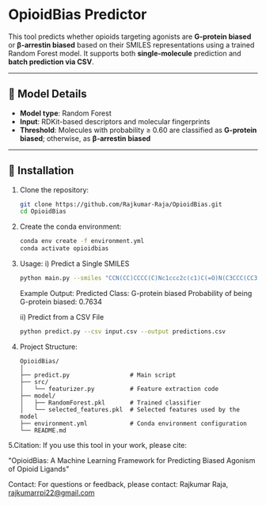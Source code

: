 # OpioidBias Predictor

This tool predicts whether opioids targeting agonists are **G-protein biased** or **β-arrestin biased** based on their SMILES representations using a trained Random Forest model. 
It supports both **single-molecule** prediction and **batch prediction via CSV**.

---

## 🧪 Model Details

- **Model type**: Random Forest
- **Input**: RDKit-based descriptors and molecular fingerprints
- **Threshold**: Molecules with probability ≥ 0.60 are classified as **G-protein biased**; otherwise, as **β-arrestin biased**

---

## 🔧 Installation

1. Clone the repository:
   ```bash
   git clone https://github.com/Rajkumar-Raja/OpioidBias.git
   cd OpioidBias

2. Create the conda environment:
   ```bash
   conda env create -f environment.yml
   conda activate opioidbias
   

3. Usage:
   i) Predict a Single SMILES
   ```bash
   python main.py --smiles "CCN(CC)CCCC(C)Nc1ccc2c(c1)C(=O)N(C3CCC(CC3)NC(=O)OC(C)(C)C)C2=O"
   ```
   Example Output:
   Predicted Class: G-protein biased
   Probability of being G-protein biased: 0.7634

   ii)  Predict from a CSV File
   ```bash
   python predict.py --csv input.csv --output predictions.csv

4. Project Structure:
   ```
   OpioidBias/
   │
   ├── predict.py                 # Main script
   ├── src/
   │   └── featurizer.py          # Feature extraction code
   ├── model/
   │   ├── RandomForest.pkl       # Trained classifier
   │   └── selected_features.pkl  # Selected features used by the model
   ├── environment.yml            # Conda environment configuration
   └── README.md
   ```
5.Citation:
  If you use this tool in your work, please cite:

  "OpioidBias: A Machine Learning Framework for Predicting Biased Agonism of Opioid Ligands"

Contact:
For questions or feedback, please contact:
Rajkumar Raja,
rajkumarrpi22@gmail.com
